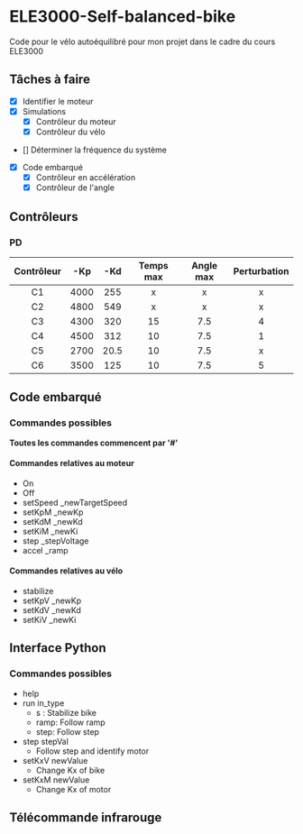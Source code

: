 # ELE3000-Self-balanced-bike
Code pour le vélo autoéquilibré pour mon projet dans le cadre du cours ELE3000

## Tâches à faire
- [x] Identifier le moteur
- [x] Simulations
    - [x] Contrôleur du moteur
    - [x] Contrôleur du vélo
- [] Déterminer la fréquence du système
- [x] Code embarqué
  - [x] Contrôleur en accélération
  - [x] Contrôleur de l'angle

## Contrôleurs
### PD


|Contrôleur |-Kp    |-Kd    |Temps max| Angle max| Perturbation|
|:---------:|:-----:|:-----:|:-------:|:--------:|:-----------:|
|    C1     | 4000  |  255  |    x    |    x     |      x      |
|    C2     | 4800  |  549  |    x    |    x     |      x      |
|    C3     | 4300  |  320  |    15   |   7.5    |      4      |
|    C4     | 4500  |  312  |    10   |   7.5    |      1      |
|    C5     | 2700  |  20.5 |    10   |   7.5    |      x      |
|    C6     | 3500  |  125  |    10   |   7.5    |      5      |



## Code embarqué
### Commandes possibles
**Toutes les commandes commencent par '#'**

#### Commandes relatives au moteur
- On
- Off
- setSpeed _newTargetSpeed
- setKpM _newKp
- setKdM _newKd
- setKiM _newKi
- step _stepVoltage
- accel _ramp

#### Commandes relatives au vélo
- stabilize
- setKpV _newKp
- setKdV _newKd
- setKiV _newKi


## Interface Python
### Commandes possibles
- help
- run in_type
  - s : Stabilize bike
  - ramp: Follow ramp
  - step: Follow step
- step stepVal
  - Follow step and identify motor
- setKxV newValue
  - Change Kx of bike
- setKxM newValue
  - Change Kx of motor

  
## Télécommande infrarouge
